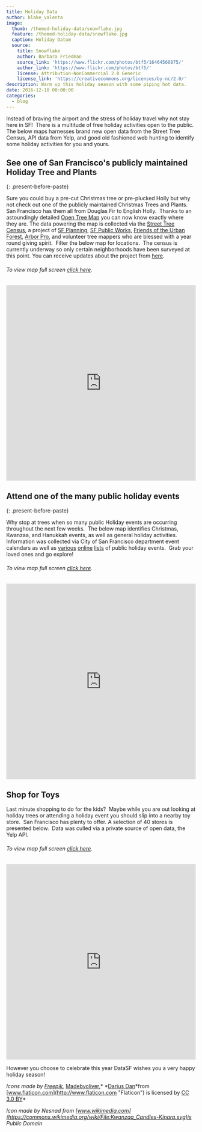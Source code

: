 ```yaml
---
title: Holiday Data
author: blake_valenta
image:
  thumb: /themed-holiday-data/snowflake.jpg
  feature: /themed-holiday-data/snowflake.jpg
  caption: Holiday Datum
  source:
    title: Snowflake
    author: Barbara Friedman
    source_link: 'https://www.flickr.com/photos/btf5/16464560875/'
    author_link: 'https://www.flickr.com/photos/btf5/'
    license: Attribution-NonCommercial 2.0 Generic
    license_link: 'https://creativecommons.org/licenses/by-nc/2.0/'
description: Warm up this holiday season with some piping hot data.
date: 2016-12-10 00:00:00
categories:
  - blog
---
```



Instead of braving the airport and the stress of holiday travel why not stay here in SF!&nbsp; There is a multitude of free holiday activities open to the public.&nbsp; The below maps harnesses brand new open data from the Street Tree Census, API data from Yelp, and good old fashioned web hunting to identify some holiday activities for you and yours.

## See one of San Francisco's publicly maintained Holiday Tree and Plants
{: .present-before-paste}

Sure you could buy a pre-cut Christmas tree or pre-plucked Holly but why not check out one of the publicly maintained Christmas Trees and Plants.&nbsp; San Francisco has them all from Douglas Fir to English Holly.&nbsp; Thanks to an astoundingly detailed [Open Tree Map](http://urbanforestmap.org/about/) you can now know exactly where they are. The data powering the map is collected via the [Street Tree Census](http://sf-planning.org/everytreesf-%E2%80%93-street-tree-census), a project of [SF Planning](http://sf-planning.org/everytreesf-%E2%80%93-street-tree-census), [SF Public Works](http://sfpublicworks.org/services/urban-forest-plan), [Friends of the Urban Forest](http://www.fuf.net/), [Arbor Pro](http://www.arborprousa.com/), and volunteer tree mappers who are blessed with a year round giving spirit.&nbsp; Filter the below map for locations.&nbsp; The census is currently underway so only certain neighborhoods have been surveyed at this point. You can receive updates about the project from [here](http://urbanforestmap.org/blog/).

###### To view map full screen [click here](https://blakev.carto.com/builder/2489dbf8-c61a-11e6-8199-0e233c30368f/embed).

<iframe width="100%" height="520" frameborder="0" src="https://blakev.carto.com/builder/2489dbf8-c61a-11e6-8199-0e233c30368f/embed" allowfullscreen webkitallowfullscreen mozallowfullscreen oallowfullscreen msallowfullscreen></iframe>

## Attend one of the many public holiday events
{: .present-before-paste}

Why stop at trees when so many public Holiday events are occurring throughout the next few weeks.&nbsp; The below map identifies Christmas, Kwanzaa, and Hanukkah events, as well as general holiday activities.&nbsp; Information was collected via City of San Francisco department event calendars as well as [various](http://sanfrancisco.about.com/od/sfevents/tp/Free-Christmas-And-Holiday-Activities-And-Events-In-San-Francisco.htm) [online](http://redtri.com/san-francisco/kwanzaa-san-francisco/) [lists](http://sanfrancisco.cbslocal.com/top-lists/best-ways-to-celebrate-hanukkah-in-the-bay-area/) of public holiday events.&nbsp; Grab your loved ones and go explore!

###### To view map full screen [click here](https://blakev.carto.com/builder/98fd3750-c61a-11e6-a843-0e3ff518bd15/embed).

<iframe width="100%" height="520" frameborder="0" src="https://blakev.carto.com/builder/8fb8b248-c7c6-11e6-bfd3-0ecd1babdde5/embed" allowfullscreen webkitallowfullscreen mozallowfullscreen oallowfullscreen msallowfullscreen></iframe>

## Shop for Toys

Last minute shopping to do for the kids?&nbsp; Maybe while you are out looking at holiday trees or attending a holiday event you should slip into a nearby toy store.&nbsp; San Francisco has plenty to offer. A selection of 40 stores is presented below.&nbsp; Data was culled via a private source of open data, the Yelp API.&nbsp;

###### To view map full screen [click here](https://blakev.carto.com/builder/ab6db45a-c61a-11e6-976b-0e05a8b3e3d7/embed).

<iframe width="100%" height="520" frameborder="0" src="https://blakev.carto.com/builder/ab6db45a-c61a-11e6-976b-0e05a8b3e3d7/embed" allowfullscreen webkitallowfullscreen mozallowfullscreen oallowfullscreen msallowfullscreen></iframe>

However you choose to celebrate this year DataSF wishes you a very happy holiday season!

*Icons made by [Freepik](http://www.freepik.com "Freepik"),&nbsp;*[Madebyoliver,](http://www.flaticon.com/authors/madebyoliver "Madebyoliver")\* *[Darius Dan](http://www.flaticon.com/authors/darius-dan "Darius Dan")*from [www.flaticon.com](http://www.flaticon.com "Flaticon") is licensed by [CC 3.0 BY](http://creativecommons.org/licenses/by/3.0/ "Creative Commons BY 3.0")\*

*Icon made by Nesnad from [www.wikimedia.com](https://commons.wikimedia.org/wiki/File:Kwanzaa_Candles-Kinara.svg)is Public Domain*
